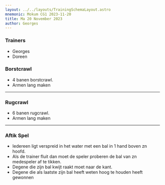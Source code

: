 ```yaml
---
layout: ../../layouts/TrainingSchemaLayout.astro
mnemonic: Mokum CG1 2023-11-20
title: Ma 20 November 2023
author: Georges
---
```

### Trainers
- Georges
- Doreen

### Borstcrawl

- 4 banen borstcrawl.- Armen lang maken

---------------

### Rugcrawl

- 6 banen rugcrawl.- Armen lang maken

---------------

### Aftik Spel

- Iedereen ligt verspreid in het water met een bal in 1 hand boven zn hoofd.- Als de trainer fluit dan moet de speler proberen de bal van zn medespeler af te tikken.- Degene die zijn bal kwijt raakt moet naar de kant.- Degene die als laatste zijn bal heeft weten hoog te houden heeft gewonnen